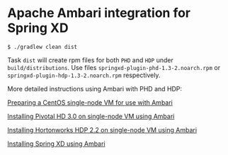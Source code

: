 # Apache Ambari integration for Spring XD

```text
$ ./gradlew clean dist
```

Task `dist` will create rpm files for both `PHD` and `HDP`
under `build/distributions`. Use files `springxd-plugin-phd-1.3-2.noarch.rpm`
or `springxd-plugin-hdp-1.3-2.noarch.rpm` respectively.

More detailed instructions using Ambari with PHD and HDP:

[Preparing a CentOS single-node VM for use with Ambari](src/docs/asciidoc/PreparingVMforAmbari.asciidoc)

[Installing Pivotal HD 3.0 on single-node VM using Ambari](src/docs/asciidoc/InstallingPHDwithAmbari.asciidoc)

[Installing Hortonworks HDP 2.2 on single-node VM using Ambari](src/docs/asciidoc/InstallingHDPwithAmbari.asciidoc)

[Installing Spring XD using Ambari](src/docs/asciidoc/InstallingXDwithAmbari.asciidoc)


